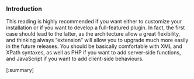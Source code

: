 ### Introduction

This reading is highly recommended if you want either to customize your installation or if you want to develop a full-featured plugin. In fact, the first case should lead to the latter, as the architecture allow a great flexibility, and thinking always “extension” will allow you to upgrade much more easily in the future releases. You should be basically comfortable with XML and XPath syntaxes, as well as PHP if you want to add server-side functions, and JavaScript if you want to add client-side behaviours.

[:summary]